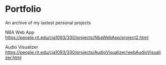 # Portfolio
An archive of my lastest personal projects

NBA Web App 
https://people.rit.edu/cja1093/330/projects/NbaWebApp/project2.html 

Audio Visualizer 
https://people.rit.edu/cja1093/330/projects/AudioVisualizer/webAudioVisualizer.html
